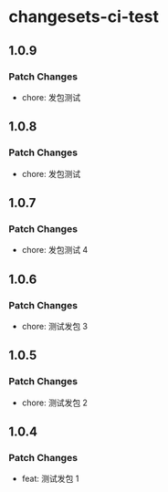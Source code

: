 # changesets-ci-test

## 1.0.9

### Patch Changes

- chore: 发包测试

## 1.0.8

### Patch Changes

- chore: 发包测试

## 1.0.7

### Patch Changes

- chore: 发包测试 4

## 1.0.6

### Patch Changes

- chore: 测试发包 3

## 1.0.5

### Patch Changes

- chore: 测试发包 2

## 1.0.4

### Patch Changes

- feat: 测试发包 1
